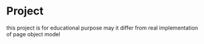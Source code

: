 # Project
this project is for educational purpose may it differ from real implementation of page object model 
